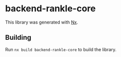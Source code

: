 # backend-rankle-core

This library was generated with [Nx](https://nx.dev).

## Building

Run `nx build backend-rankle-core` to build the library.
